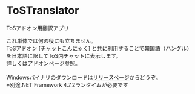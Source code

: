 # ToSTranslator
ToSアドオン用翻訳アプリ

これ単体では何の役にも立ちません。  
ToSアドオン [[チャットこんにゃく](https://github.com/mamao11/ToSAddons)] と共に利用することで韓国語（ハングル）を日本語に訳してToS内チャットに表示します。  
詳しくはアドオンページ参照。  
<br>
Windowsバイナリのダウンロードは[リリースページ](https://github.com/mamao11/ToSTranslator/releases/tag/v1.0.0)からどうぞ。  
※別途.NET Framework 4.7.2ランタイムが必要です

